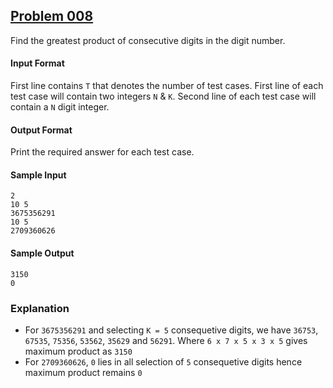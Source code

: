 ## [Problem 008](https://projecteuler.net/problem=8)

Find the greatest product of  consecutive digits in the  digit number.

#### Input Format

First line contains `T` that denotes the number of test cases.
First line of each test case will contain two integers `N` & `K`.
Second line of each test case will contain a `N` digit integer.


#### Output Format

Print the required answer for each test case.

#### Sample Input 

    2
    10 5
    3675356291
    10 5
    2709360626

#### Sample Output

    3150
    0
### Explanation

+ For `3675356291` and selecting `K = 5` consequetive digits, we have `36753`, `67535`, `75356`, `53562`, `35629` and `56291`. Where `6 x 7 x 5 x 3 x 5` gives maximum product as `3150` 
+ For `2709360626`, `0` lies in all selection of `5` consequetive digits hence maximum product remains `0`